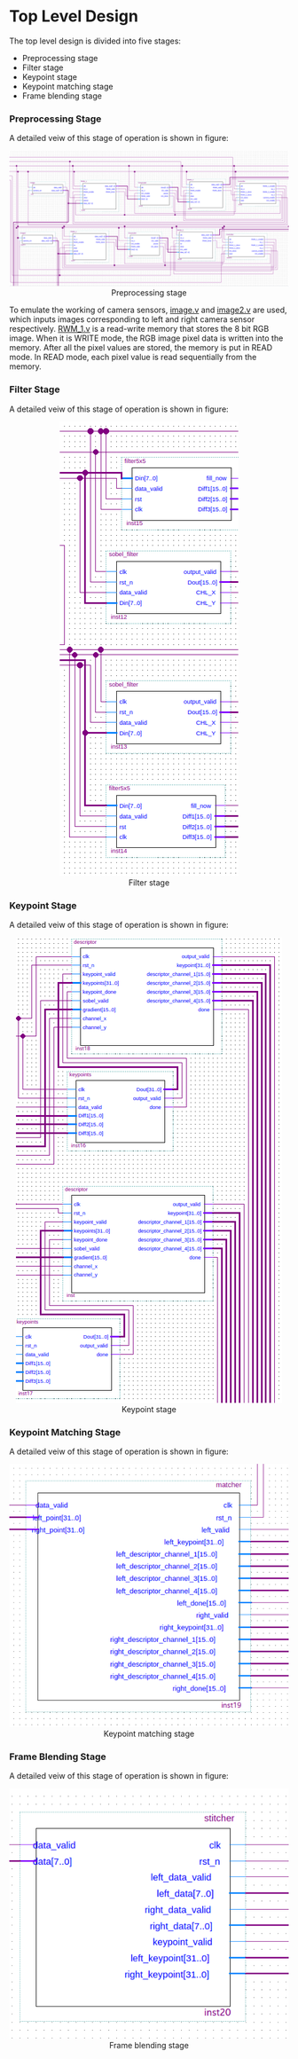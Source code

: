 # Top Level Design

 The top level design is divided into five stages: 
 * Preprocessing stage
 * Filter stage
 * Keypoint stage
 * Keypoint matching stage
 * Frame blending stage
 
 ### Preprocessing Stage
 A detailed veiw of this stage of operation is shown in figure:
 <p align = "center">
  <img src = "https://github.com/AugustinJose1221/FPGA-Build/blob/beta/img/Diagram1.png"> <br>
  Preprocessing stage
</p>

To emulate the working of camera sensors, [image.v](https://github.com/AugustinJose1221/FPGA-Build/blob/beta/design/image.v) and [image2.v](https://github.com/AugustinJose1221/FPGA-Build/blob/beta/design/image.v) are used, which inputs images corresponding to left and right camera sensor respectively. [RWM_1.v](https://github.com/AugustinJose1221/FPGA-Build/blob/beta/design/RWM_1.v) is a read-write memory that stores the 8 bit RGB image. When it is WRITE mode, the RGB image pixel data is written into the memory. After all the pixel values are stored, the memory is put in READ mode. In READ mode, each pixel value is read sequentially from the memory. 

### Filter Stage
 A detailed veiw of this stage of operation is shown in figure:
 <p align = "center">
  <img src = "https://github.com/AugustinJose1221/FPGA-Build/blob/beta/img/Diagram3.png"> <br>
  Filter stage
</p>

### Keypoint Stage
 A detailed veiw of this stage of operation is shown in figure:
 <p align = "center">
  <img src = "https://github.com/AugustinJose1221/FPGA-Build/blob/beta/img/Diagram4.png"> <br>
  Keypoint stage
</p>

### Keypoint Matching Stage
 A detailed veiw of this stage of operation is shown in figure:
 <p align = "center">
  <img src = "https://github.com/AugustinJose1221/FPGA-Build/blob/beta/img/Diagram5.png"> <br>
  Keypoint matching stage
</p>

### Frame Blending Stage
 A detailed veiw of this stage of operation is shown in figure:
 <p align = "center">
  <img src = "https://github.com/AugustinJose1221/FPGA-Build/blob/beta/img/Diagram6.png"> <br>
  Frame blending stage
</p>
